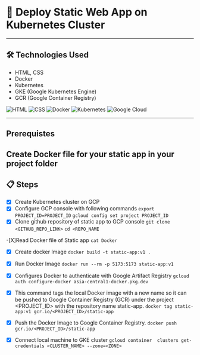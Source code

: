 # 🚀 Deploy Static Web App on Kubernetes Cluster

---

## 🛠 Technologies Used

- HTML, CSS  
- Docker  
- Kubernetes  
- GKE (Google Kubernetes Engine)  
- GCR (Google Container Registry)  

![HTML](https://img.icons8.com/color/48/html-5--v1.png)
![CSS](https://img.icons8.com/color/48/css3.png)
![Docker](https://img.icons8.com/color/48/docker.png)
![Kubernetes](https://img.icons8.com/color/48/kubernetes.png)
![Google Cloud](https://img.icons8.com/color/48/google-cloud.png)

---
## Prerequistes
  Create Docker file for your static app in your project folder
---

## 📋 Steps
-[x] Create Kubernetes cluster on GCP
-[x] Configure GCP console with following commands
```export PROJECT_ID=PROJECT_ID```
```gcloud config set project PROJECT_ID```
-[x] Clone github repository of static app to GCP console
```git clone <GITHUB_REPO_LINK>```
```cd <REPO_NAME```

-[X]Read Docker file of Static app
```cat Docker```

-[x] Create docker Image 
```docker build -t static-app:v1 .```

-[x] Run Docker Image
```docker run --rm -p 5173:5173 static-app:v1```

-[x] Configures Docker to authenticate with Google Artifact Registry
```gcloud auth configure-docker asia-central1-docker.pkg.dev```

-[x] This command tags the local Docker image with a new name so it can be pushed to Google Container Registry (GCR) under the project <PROJECT_ID> with the repository name static-app.
```docker tag static-app:v1 gcr.io/<PROJECT_ID>/static-app```

-[X] Push the Docker Image to Google Container Registry.
```docker push gcr.io/<PROJECT_ID>/static-app```

-[x] Connect local machine to GKE cluster
```gcloud container  clusters get-credentials <CLUSTER_NAME> --zone=<ZONE>```


